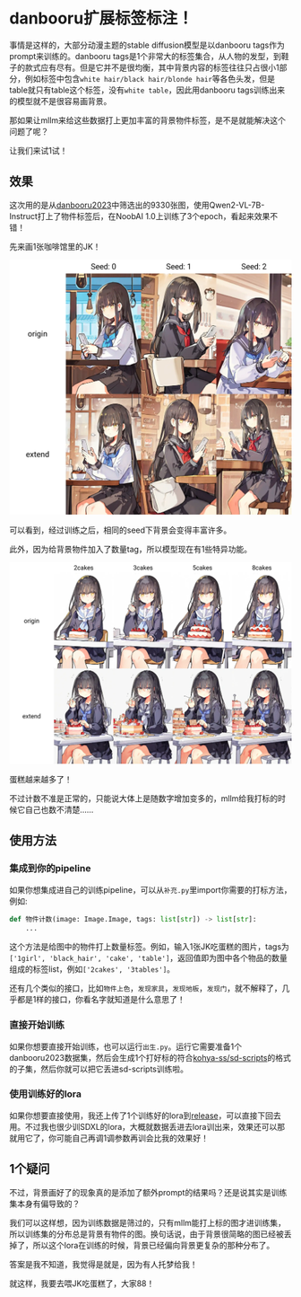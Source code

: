 # danbooru扩展标签标注！

事情是这样的，大部分动漫主题的stable diffusion模型是以danbooru tags作为prompt来训练的。danbooru tags是1个非常大的标签集合，从人物的发型，到鞋子的款式应有尽有。但是它并不是很均衡，其中背景内容的标签往往只占很小1部分，例如标签中包含`white hair/black hair/blonde hair`等各色头发，但是table就只有table这个标签，没有`white table`，因此用danbooru tags训练出来的模型就不是很容易画背景。

那如果让mllm来给这些数据打上更加丰富的背景物件标签，是不是就能解决这个问题了呢？

让我们来试1试！


## 效果

这次用的是从[danbooru2023](https://huggingface.co/datasets/nyanko7/danbooru2023)中筛选出的9330张图，使用Qwen2-VL-7B-Instruct打上了物件标签后，在NoobAI 1.0上训练了3个epoch，看起来效果不错！

先来画1张咖啡馆里的JK！

![img/cafe.png](img/cafe.webp)

可以看到，经过训练之后，相同的seed下背景会变得丰富许多。

此外，因为给背景物件加入了数量tag，所以模型现在有1些特异功能。

![img/cake.png](img/cake.webp)

蛋糕越来越多了！

不过计数不准是正常的，只能说大体上是随数字增加变多的，mllm给我打标的时候它自己也数不清楚……


## 使用方法


### 集成到你的pipeline

如果你想集成进自己的训练pipeline，可以从`补充.py`里import你需要的打标方法，例如:

```python
def 物件计数(image: Image.Image, tags: list[str]) -> list[str]:
    ...
```

这个方法是给图中的物件打上数量标签。例如，输入1张JK吃蛋糕的图片，tags为`['1girl', 'black_hair', 'cake', 'table']`，返回值即为图中各个物品的数量组成的标签list，例如`['2cakes', '3tables']`。

还有几个类似的接口，比如`物件上色`，`发现家具`，`发现地板`，`发现门`，就不解释了，几乎都是1样的接口，你看名字就知道是什么意思了！


### 直接开始训练

如果你想要直接开始训练，也可以运行`出生.py`。运行它需要准备1个danbooru2023数据集，然后会生成1个打好标的符合[kohya-ss/sd-scripts](https://github.com/kohya-ss/sd-scripts)的格式的子集，然后你就可以把它丢进sd-scripts训练啦。


### 使用训练好的lora

如果你想要直接使用，我还上传了1个训练好的lora到[release](https://github.com/RimoChan/danbooru-prompt-extend/releases)，可以直接下回去用。不过我也很少训SDXL的lora，大概就数据丢进去lora训出来，效果还可以那就用它了，你可能自己再调1调参数再训会比我的效果好！


## 1个疑问

不过，背景画好了的现象真的是添加了额外prompt的结果吗？还是说其实是训练集本身有偏导致的？

我们可以这样想，因为训练数据是筛过的，只有mllm能打上标的图才进训练集，所以训练集的分布总是背景有物件的图。换句话说，由于背景很简略的图已经被丢掉了，所以这个lora在训练的时候，背景已经偏向背景更复杂的那种分布了。

答案是我不知道，我觉得是就是，因为有人托梦给我！

就这样，我要去喂JK吃蛋糕了，大家88！
